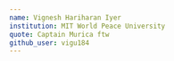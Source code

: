 ```yaml
---
name: Vignesh Hariharan Iyer
institution: MIT World Peace University
quote: Captain Murica ftw
github_user: vigu184
---
```

